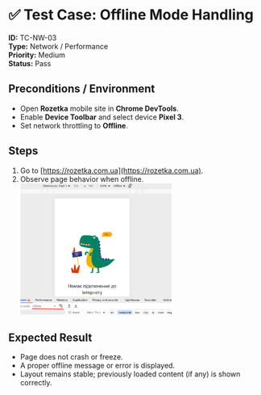 # ✅ Test Case: Offline Mode Handling

**ID:** TC-NW-03  
**Type:** Network / Performance  
**Priority:** Medium  
**Status:** Pass  

## Preconditions / Environment
- Open **Rozetka** mobile site in **Chrome DevTools**.  
- Enable **Device Toolbar** and select device **Pixel 3**.  
- Set network throttling to **Offline**.  

## Steps
1. Go to [https://rozetka.com.ua](https://rozetka.com.ua).  
2. Observe page behavior when offline.  
   <img src="../screenshots/3.png" width="300"/>  

## Expected Result
- Page does not crash or freeze.  
- A proper offline message or error is displayed.  
- Layout remains stable; previously loaded content (if any) is shown correctly.  